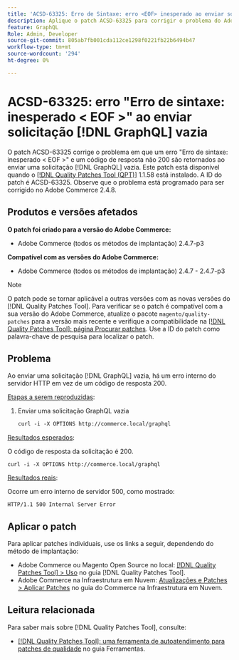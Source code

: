 ```yaml
---
title: 'ACSD-63325: Erro de Sintaxe: erro <EOF> inesperado ao enviar solicitação  [!DNL GraphQL]  vazia'
description: Aplique o patch ACSD-63325 para corrigir o problema do Adobe Commerce em que ocorre um erro de sintaxe ao enviar uma solicitação  [!DNL GraphQL]  vazia.
feature: GraphQL
Role: Admin, Developer
source-git-commit: 805ab7fb001cda112ce1298f0221fb22b6494b47
workflow-type: tm+mt
source-wordcount: '294'
ht-degree: 0%

---
```



# ACSD-63325: erro &quot;Erro de sintaxe: inesperado &lt; EOF >&quot; ao enviar solicitação [!DNL GraphQL] vazia

O patch ACSD-63325 corrige o problema em que um erro &quot;Erro de sintaxe: inesperado &lt; EOF >&quot; e um código de resposta não 200 são retornados ao enviar uma solicitação [!DNL GraphQL] vazia. Este patch está disponível quando o [[!DNL Quality Patches Tool (QPT)]](/help/tools/quality-patches-tool/quality-patches-tool-to-self-serve-quality-patches.md) 1.1.58 está instalado. A ID do patch é ACSD-63325. Observe que o problema está programado para ser corrigido no Adobe Commerce 2.4.8.

## Produtos e versões afetados

**O patch foi criado para a versão do Adobe Commerce:**

* Adobe Commerce (todos os métodos de implantação) 2.4.7-p3

**Compatível com as versões do Adobe Commerce:**

* Adobe Commerce (todos os métodos de implantação) 2.4.7 - 2.4.7-p3

>[!NOTE]
>
>O patch pode se tornar aplicável a outras versões com as novas versões do [!DNL Quality Patches Tool]. Para verificar se o patch é compatível com a sua versão do Adobe Commerce, atualize o pacote `magento/quality-patches` para a versão mais recente e verifique a compatibilidade na [[!DNL Quality Patches Tool]: página Procurar patches](https://experienceleague.adobe.com/tools/commerce-quality-patches/index.html?lang=pt-BR). Use a ID do patch como palavra-chave de pesquisa para localizar o patch.

## Problema

Ao enviar uma solicitação [!DNL GraphQL] vazia, há um erro interno do servidor HTTP em vez de um código de resposta 200.

<u>Etapas a serem reproduzidas</u>:

1. Enviar uma solicitação GraphQL vazia

   ```graphql
   curl -i -X OPTIONS http://commerce.local/graphql
   ```

<u>Resultados esperados</u>:

O código de resposta da solicitação é 200.

```
curl -i -X OPTIONS http://commerce.local/graphql
```

<u>Resultados reais</u>:

Ocorre um erro interno de servidor 500, como mostrado:

```
HTTP/1.1 500 Internal Server Error
```

## Aplicar o patch

Para aplicar patches individuais, use os links a seguir, dependendo do método de implantação:

* Adobe Commerce ou Magento Open Source no local: [[!DNL Quality Patches Tool] > Uso](/help/tools/quality-patches-tool/usage.md) no guia [!DNL Quality Patches Tool].
* Adobe Commerce na Infraestrutura em Nuvem: [Atualizações e Patches > Aplicar Patches](https://experienceleague.adobe.com/pt-br/docs/commerce-cloud-service/user-guide/develop/upgrade/apply-patches) no guia do Commerce na Infraestrutura em Nuvem.

## Leitura relacionada

Para saber mais sobre [!DNL Quality Patches Tool], consulte:

* [[!DNL Quality Patches Tool]: uma ferramenta de autoatendimento para patches de qualidade](/help/tools/quality-patches-tool/quality-patches-tool-to-self-serve-quality-patches.md) no guia Ferramentas.
